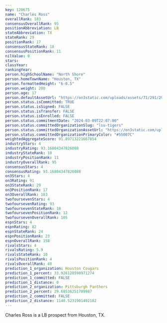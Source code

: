 ```yaml
---
key: 120675
name: "Charles Ross"
overallRank: 183
consensusOverallRank: 95
positionAbbreviation: LB
stateAbbreviation: TX
stateRank: 29
positionRank: 17
consensusStateRank: 18
consensusPositionRank: 11
nilValue: 0
stars: 
classYear: 
rankingYear: 
person.highSchoolName: "North Shore"
person.homeTownName: "Houston, TX"
person.formattedHeight: "6-0.5"
person.weight: 200
person.age: 17
person.defaultAssetUrl: "https://on3static.com/uploads/assets/71/291/291071.jpg"
person.status.isCommitted: TRUE
person.status.isSigned: FALSE
person.status.isTransfer: FALSE
person.status.isEnrolled: FALSE
person.status.commitmentDate: "2024-03-09T22:07:00"
person.status.committedOrganizationSlug: "lsu-tigers"
person.status.committedOrganizationAssetUrl: "https://on3static.com/uploads/assets/10/150/150010.svg"
person.status.committedOrganizationPrimaryColor: "#55007C"
weightedAggregateScore: 91.89713221667854
industryStars: 4
industryRating: 93.16804347826088
industryStateRank: 18
industryPositionRank: 11
industryOverallRank: 95
consensusStars: 4
consensusRating: 93.16804347826088
on3Stars: 4
on3Rating: 91
on3StateRank: 29
on3PositionRank: 17
on3OverallRank: 183
twofoursevenStars: 4
twofoursevenRating: 93
twofoursevenStateRank: 18
twofoursevenPositionRank: 12
twofoursevenOverallRank: 105
espnStars: 4
espnRating: 82
espnStateRank: 24
espnPositionRank: 23
espnOverallRank: 158
rivalsStars: 4
rivalsRating: 5.9
rivalsStateRank: 10
rivalsPositionRank: 4
rivalsOverallRank: 48
prediction_1_organization: Houston Cougars
prediction_1_percent: 33.926128590971274
prediction_1_committed: FALSE
prediction_1_distance: 0
prediction_2_organization: Pittsburgh Panthers
prediction_2_percent: 29.68536251709987
prediction_2_committed: FALSE
prediction_2_distance: 1140.5231901492182
---
```

Charles Ross is a LB prospect from Houston, TX.